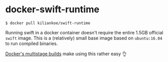 # docker-swift-runtime

```shell
$ docker pull kiliankoe/swift-runtime
```

Running swift in a docker container doesn't require the entire 1.5GB official `swift` image. This is a (relatively) small base image based on `ubuntu:16.04` to run compiled binaries.

[Docker's multistage builds](https://docs.docker.com/engine/userguide/eng-image/multistage-build/) make using this rather easy 👌

